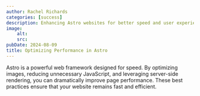 ```yaml
---
author: Rachel Richards
categories: [success]
description: Enhancing Astro websites for better speed and user experience.
image:
    alt: 
    src: 
pubDate: 2024-08-09
title: Optimizing Performance in Astro
---
```


Astro is a powerful web framework designed for speed. By optimizing images, reducing unnecessary JavaScript, and leveraging server-side rendering, you can dramatically improve page performance. These best practices ensure that your website remains fast and efficient.
